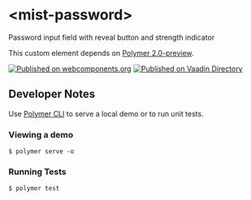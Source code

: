 # \<mist-password\>

Password input field with reveal button and strength indicator

This custom element depends on [Polymer 2.0-preview](https://github.com/polymer/polymer/tree/2.0-preview).

[![Published on webcomponents.org](https://img.shields.io/badge/webcomponents.org-published-blue.svg)](https://www.webcomponents.org/element/mistio/mist-password)
[![Published on Vaadin  Directory](https://img.shields.io/badge/Vaadin%20Directory-published-00b4f0.svg)](https://vaadin.com/directory/component/mistiomist-password)

## Developer Notes

Use [Polymer CLI](https://www.npmjs.com/package/polymer-cli) to serve a local demo or to run unit tests.

### Viewing a demo

```
$ polymer serve -o
```

### Running Tests

```
$ polymer test
```

